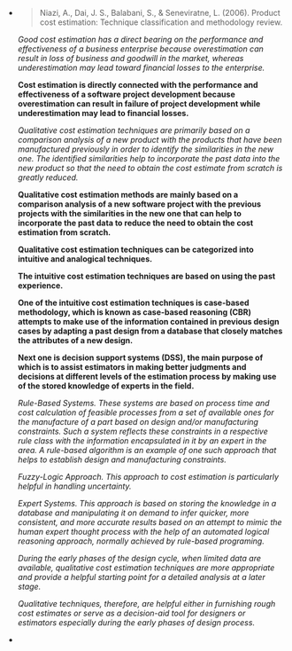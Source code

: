 * > Niazi, A., Dai, J. S., Balabani, S., & Seneviratne, L. (2006). Product cost estimation: Technique classification and methodology review.

  *Good cost estimation has a direct bearing on the performance and effectiveness of a business enterprise because overestimation can result in loss of business and goodwill in the market, whereas underestimation may lead toward financial losses to the enterprise.*

  **Cost estimation is directly connected with the performance and effectiveness of a software project development because overestimation can result in failure of project development while underestimation may lead to financial losses.**

  *Qualitative cost estimation techniques are primarily based on a comparison analysis of a new product with the products that have been manufactured previously in order to identify the similarities in the new one. The identified similarities help to incorporate the past data into the new product so that the need to obtain the cost estimate from scratch is greatly reduced.*

  **Qualitative cost estimation methods are mainly based on a comparison analysis of a new software project  with the previous projects with the similarities in the new one that can help to incorporate the past data to reduce the need to obtain the cost estimation from scratch.**

  **Qualitative cost estimation techniques can be categorized into intuitive and analogical techniques.**

  **The intuitive cost estimation techniques are based on using the past experience.**

  **One of the intuitive cost estimation techniques is case-based methodology, which is known as case-based reasoning (CBR) attempts to make use of the information contained in previous design cases by adapting a past design from a database that closely matches the attributes of a new design.**

  **Next one is decision support systems (DSS), the main purpose of which is to assist estimators in making better judgments and decisions at different levels of the estimation process by making use of the stored knowledge of experts in the field.**

  *Rule-Based Systems. These systems are based on process time and cost calculation of feasible processes from a set of available ones for the manufacture of a part based on design and/or manufacturing constraints. Such a system reflects these constraints in a respective rule class with the information encapsulated in it by an expert in the area. A rule-based algorithm is an example of one such approach that helps to establish design and manufacturing constraints.*

  *Fuzzy-Logic Approach. This approach to cost estimation is particularly helpful in handling uncertainty.*

  *Expert Systems. This approach is based on storing the knowledge in a database and manipulating it on demand to infer quicker, more consistent, and more accurate results based on an attempt to mimic the human expert thought process with the help of an automated logical reasoning approach, normally achieved by rule-based programing.*

  *During the early phases of the design cycle, when limited data are available, qualitative cost estimation techniques are more appropriate and provide a helpful starting point for a detailed analysis at a later stage.*

  *Qualitative techniques, therefore, are helpful either in furnishing rough cost estimates or serve as a decision-aid tool for designers or estimators especially during the early phases of design process.*

* 

